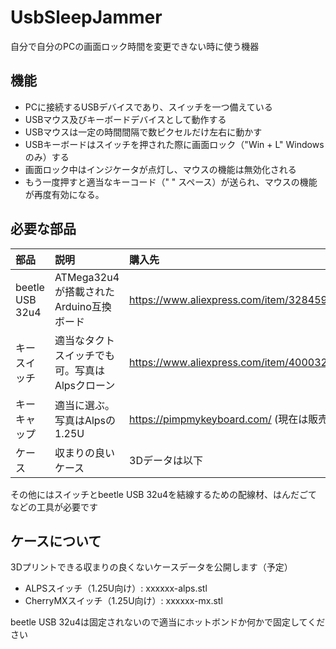 # UsbSleepJammer

自分で自分のPCの画面ロック時間を変更できない時に使う機器

## 機能

- PCに接続するUSBデバイスであり、スイッチを一つ備えている
- USBマウス及びキーボードデバイスとして動作する
- USBマウスは一定の時間間隔で数ピクセルだけ左右に動かす
- USBキーボードはスイッチを押された際に画面ロック（"Win + L" Windowsのみ）する
- 画面ロック中はインジケータが点灯し、マウスの機能は無効化される
- もう一度押すと適当なキーコード（" " スペース）が送られ、マウスの機能が再度有効になる。

## 必要な部品

|部品|説明|購入先|
|:---|:---|:---|
|beetle USB 32u4|ATMega32u4が搭載されたArduino互換ボード|https://www.aliexpress.com/item/32845928676.html|
|キースイッチ|適当なタクトスイッチでも可。写真はAlpsクローン|https://www.aliexpress.com/item/4000320410629.html|
|キーキャップ|適当に選ぶ。写真はAlpsの1.25U|https://pimpmykeyboard.com/ (現在は販売終了)|
|ケース|収まりの良いケース|3Dデータは以下|

その他にはスイッチとbeetle USB 32u4を結線するための配線材、はんだごてなどの工具が必要です

## ケースについて

3Dプリントできる収まりの良くないケースデータを公開します（予定）

 - ALPSスイッチ（1.25U向け）: xxxxxx-alps.stl
 - CherryMXスイッチ（1.25U向け）: xxxxxx-mx.stl
 
 beetle USB 32u4は固定されないので適当にホットボンドか何かで固定してください
